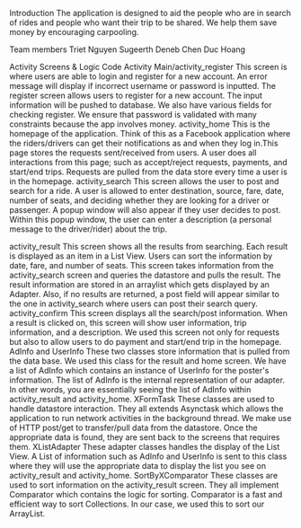 Introduction 
The application is designed to aid the people who are in search of rides and people who want their trip to be shared. We help them save money by encouraging carpooling. 

Team members
Triet Nguyen
Sugeerth
Deneb Chen
Duc Hoang

 Activity Screens & Logic Code
Activity Main/activity_register
This screen is where users are able to login and register for a new account. An error message will display if incorrect username or password is inputted. The register screen allows users to register for a new account. The input information will be pushed to database. We also have various fields for checking register. We ensure that password is validated with many constraints because the app involves money.
activity_home
This is the homepage of the application. Think of this as a Facebook application where the riders/drivers can get their notifications as and when they log in.This page stores the requests sent/received from users. A user does all interactions from this page; such as accept/reject requests, payments, and start/end trips. Requests are pulled from the data store every time a user is in the homepage.
activity_search
This screen allows the user to post and search for a ride. A user is allowed to enter destination, source, fare, date, number of seats, and deciding whether they are looking for a driver or passenger. A popup window will also appear if they user decides to post. Within this popup window, the user can enter a description (a personal message to the driver/rider) about the trip.

activity_result
This screen shows all the results from searching. Each result is displayed as an item in a List View. Users can sort the information by date, fare, and number of seats. This screen takes information from the activity_search screen and queries the datastore and pulls the result. The result information are stored in an arraylist which gets displayed by an Adapter. Also, if no results are returned, a post field will appear similar to the one in activity_search where users can post their search query.
activity_confirm
This screen displays all the search/post information. When a result is clicked on, this screen will show user information, trip information, and a description. We used this screen not only for requests but also to allow users to do payment and start/end trip in the homepage.
AdInfo and UserInfo
These two classes store information that is pulled from the data base. We used this class for the result and home screen. We have a list of AdInfo which contains an instance of UserInfo for the poster's information. The list of AdInfo is the internal representation of our adapter. In other words, you are essentially seeing the list of AdInfo within activity_result and activity_home.
XFormTask
These classes are used to handle datastore interaction.  They all extends Asynctask which allows the application to run network activities in the background thread. We make use of HTTP post/get to transfer/pull data from the datastore. Once the appropriate data is found, they are sent back to the screens that requires them.
XListAdapter
These adapter classes handles the display of the List View. A List of information such as AdInfo and UserInfo is sent to this class where they will use the appropriate data to display the list you see on activity_result and activity_home.
SortByXComparator
These classes are used to sort information on the activity_result screen. They all implement Comparator which contains the logic for sorting. Comparator is a fast and efficient way to sort Collections. In our case, we used this to sort our ArrayList.


